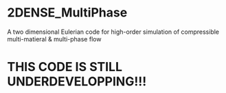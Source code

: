 # 2DENSE_MultiPhase
A two dimensional Eulerian code for high-order simulation of compressible multi-matieral &amp; multi-phase flow
# THIS CODE IS STILL UNDERDEVELOPPING!!!
